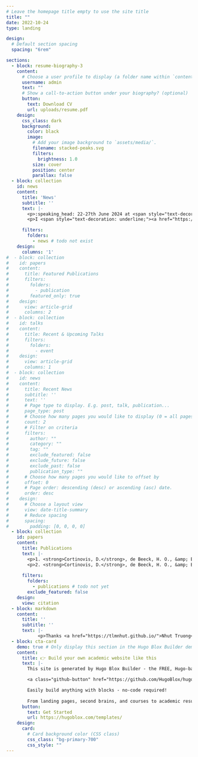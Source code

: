 ```yaml
---
# Leave the homepage title empty to use the site title
title: ""
date: 2022-10-24
type: landing

design:
  # Default section spacing
  spacing: "6rem"

sections:
  - block: resume-biography-3
    content:
      # Choose a user profile to display (a folder name within `content/authors/`)
      username: admin
      text: ""
      # Show a call-to-action button under your biography? (optional)
      button:
        text: Download CV
        url: uploads/resume.pdf
    design:
      css_class: dark
      background:
        color: black
        image:
          # Add your image background to `assets/media/`.
          filename: stacked-peaks.svg
          filters:
            brightness: 1.0
          size: cover
          position: center
          parallax: false
  - block: collection
    id: news
    content:
      title: 'News'
      subtitle: ''
      text: |-
        <p>:speaking_head: 22-27th June 2024 at <span style="text-decoration: underline;"><a href="https://www.humanbrainmapping.org/">OHBM</a></span> in Seoul, South Korea :loudspeaker:</p>
        <p>I <span style="text-decoration: underline;"><a href="https://ww6.aievolution.com/hbm2401/index.cfm?do=abs.viewAbstract&amp;style=1&amp;abstractID=2901">will give a talk</a></span> on action-related topographical organization of category-selectivity in visual cortex and in artificial neural networks. Come to see my poster or listen to my talk :)</p>      

      filters:
        folders:
          - news # todo not exist
    design:
      columns: '1'
#  - block: collection
#    id: papers
#    content:
#      title: Featured Publications
#      filters:
#        folders:
#          - publication
#        featured_only: true
#    design:
#      view: article-grid
#      columns: 2
#  - block: collection
#    id: talks
#    content:
#      title: Recent & Upcoming Talks
#      filters:
#        folders:
#          - event
#    design:
#      view: article-grid
#      columns: 1
#  - block: collection
#    id: news
#    content:
#      title: Recent News
#      subtitle: ''
#      text: ''
#      # Page type to display. E.g. post, talk, publication...
#      page_type: post
#      # Choose how many pages you would like to display (0 = all pages)
#      count: 2
#      # Filter on criteria
#      filters:
#        author: ""
#        category: ""
#        tag: ""
#        exclude_featured: false
#        exclude_future: false
#        exclude_past: false
#        publication_type: ""
#      # Choose how many pages you would like to offset by
#      offset: 0
#      # Page order: descending (desc) or ascending (asc) date.
#      order: desc
#    design:
#      # Choose a layout view
#      view: date-title-summary
#      # Reduce spacing
#      spacing:
#        padding: [0, 0, 0, 0]
  - block: collection
    id: papers
    content:
      title: Publications
      text: |-
        <p>1. <strong>Cortinovis, D.</strong>, de Beeck, H. O., &amp; Bracci, S. (2023). The role of action-related properties in shaping the object space in the biological and artificial brain. <em>Journal of Vision, 23(9), 4868-4868.</em> [<span style="text-decoration: underline;"><a href="https://jov.arvojournals.org/article.aspx?articleid=2791637">Abstract</a></span>]</p>
        <p>2. <strong>Cortinovis, D.</strong>, de Beeck, H. O., &amp; Bracci, S. (2021). The organization of body-parts representations in Deep Convolutional Neural Networks. <em>Perception, 50(1_SUPPL), 123-123.</em></p>
      
      filters:
        folders:
          - publications # todo not yet
        exclude_featured: false
    design:
      view: citation
  - block: markdown
    content:
      title: ''
      subtitle: ''
      text: |-
            <p>Thanks <a href="https://tlmnhut.github.io/">Nhut Truong</a> for the help to make the page :innocent:</p>	
  - block: cta-card
    demo: true # Only display this section in the Hugo Blox Builder demo site
    content:
      title: 👉 Build your own academic website like this
      text: |-
        This site is generated by Hugo Blox Builder - the FREE, Hugo-based open source website builder trusted by 250,000+ academics like you.

        <a class="github-button" href="https://github.com/HugoBlox/hugo-blox-builder" data-color-scheme="no-preference: light; light: light; dark: dark;" data-icon="octicon-star" data-size="large" data-show-count="true" aria-label="Star HugoBlox/hugo-blox-builder on GitHub">Star</a>

        Easily build anything with blocks - no-code required!
        
        From landing pages, second brains, and courses to academic resumés, conferences, and tech blogs.
      button:
        text: Get Started
        url: https://hugoblox.com/templates/
    design:
      card:
        # Card background color (CSS class)
        css_class: "bg-primary-700"
        css_style: ""
---
```

